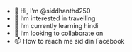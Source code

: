 - 👋 Hi, I’m @siddhanthd250
- 👀 I’m interested in travelling
- 🌱 I’m currently learning hindi
- 💞️ I’m looking to collaborate on 
- 📫 How to reach me sid din Facebook

<!---
siddhanthd250/siddhanthd250 is a ✨ special ✨ repository because its `README.md` (this file) appears on your GitHub profile.
You can click the Preview link to take a look at your changes.
--->
